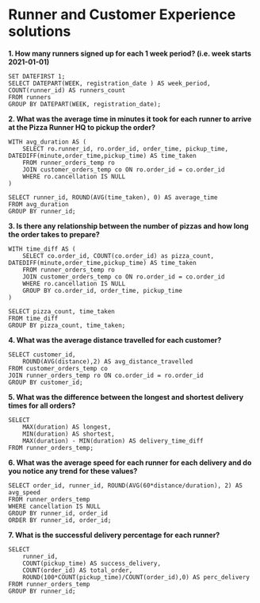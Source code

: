 # Runner and Customer Experience solutions

**1. How many runners signed up for each 1 week period? (i.e. week starts 2021-01-01)**
```
SET DATEFIRST 1;
SELECT DATEPART(WEEK, registration_date ) AS week_period, COUNT(runner_id) AS runners_count
FROM runners
GROUP BY DATEPART(WEEK, registration_date);
```

**2. What was the average time in minutes it took for each runner to arrive at the Pizza Runner HQ to pickup the order?**
```
WITH avg_duration AS (
	SELECT ro.runner_id, ro.order_id, order_time, pickup_time, DATEDIFF(minute,order_time,pickup_time) AS time_taken
	FROM runner_orders_temp ro
	JOIN customer_orders_temp co ON ro.order_id = co.order_id
	WHERE ro.cancellation IS NULL
)

SELECT runner_id, ROUND(AVG(time_taken), 0) AS average_time
FROM avg_duration
GROUP BY runner_id;
```

**3. Is there any relationship between the number of pizzas and how long the order takes to prepare?**
```
WITH time_diff AS (
	SELECT co.order_id, COUNT(co.order_id) as pizza_count, DATEDIFF(minute,order_time,pickup_time) AS time_taken
	FROM runner_orders_temp ro
	JOIN customer_orders_temp co ON ro.order_id = co.order_id
	WHERE ro.cancellation IS NULL
	GROUP BY co.order_id, order_time, pickup_time
)

SELECT pizza_count, time_taken 
FROM time_diff
GROUP BY pizza_count, time_taken;
```

**4. What was the average distance travelled for each customer?**
```
SELECT customer_id, 
	ROUND(AVG(distance),2) AS avg_distance_travelled
FROM customer_orders_temp co
JOIN runner_orders_temp ro ON co.order_id = ro.order_id
GROUP BY customer_id;
```

**5. What was the difference between the longest and shortest delivery times for all orders?**
```
SELECT 
	MAX(duration) AS longest, 
	MIN(duration) AS shortest,
	MAX(duration) - MIN(duration) AS delivery_time_diff 
FROM runner_orders_temp;
```

**6. What was the average speed for each runner for each delivery and do you notice any trend for these values?**
```
SELECT order_id, runner_id, ROUND(AVG(60*distance/duration), 2) AS avg_speed
FROM runner_orders_temp
WHERE cancellation IS NULL
GROUP BY runner_id, order_id
ORDER BY runner_id, order_id;
```

**7. What is the successful delivery percentage for each runner?**
```
SELECT 
    runner_id,
    COUNT(pickup_time) AS success_delivery,
    COUNT(order_id) AS total_order,
    ROUND(100*COUNT(pickup_time)/COUNT(order_id),0) AS perc_delivery
FROM runner_orders_temp
GROUP BY runner_id;
```

